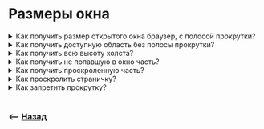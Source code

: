 # Размеры окна  

<details>
<summary> Как получить размер открытого окна браузер, с полосой прокрутки?</summary>

![illustration](https://raw.githubusercontent.com/webster6667/documentation/master/documentation-data/illustrations/dd-up.svg)

🎯 `window.innerWidth`    
🎯 `window.innerHeight`   

![illustration](https://raw.githubusercontent.com/webster6667/documentation/master/documentation-data/illustrations/dd-down.svg)

</details>

<details>
<summary> Как получить доступную область без полосы прокрутки?</summary>

![illustration](https://raw.githubusercontent.com/webster6667/documentation/master/documentation-data/illustrations/dd-up.svg)

🎯 `document.documentElement.clientWidth`   

![illustration](https://raw.githubusercontent.com/webster6667/documentation/master/documentation-data/illustrations/dd-down.svg)

</details>

<details>
<summary> Как получить всю высоту холста?</summary>

![illustration](https://raw.githubusercontent.com/webster6667/documentation/master/documentation-data/illustrations/dd-up.svg)

Странный костыль 
```javascript
let scrollHeight = Math.max(
  document.body.scrollHeight, document.documentElement.scrollHeight,
  document.body.offsetHeight, document.documentElement.offsetHeight,
  document.body.clientHeight, document.documentElement.clientHeight
);
```

![illustration](https://raw.githubusercontent.com/webster6667/documentation/master/documentation-data/illustrations/dd-down.svg)

</details>

<details>
<summary> Как получить не попавшую в окно часть?</summary>

![illustration](https://raw.githubusercontent.com/webster6667/documentation/master/documentation-data/illustrations/dd-up.svg)

`scrollHeight - document.documentElement.clientHeight`

![illustration](https://raw.githubusercontent.com/webster6667/documentation/master/documentation-data/illustrations/dd-down.svg)

</details>

<details>
<summary> Как получить проскроленную часть?</summary>

![illustration](https://raw.githubusercontent.com/webster6667/documentation/master/documentation-data/illustrations/dd-up.svg)

🎯 `window.scrollY`       
🎯 `window.scrollX`   

![illustration](https://raw.githubusercontent.com/webster6667/documentation/master/documentation-data/illustrations/dd-down.svg)

</details>

<details>
<summary> Как проскролить страничку?</summary>

![illustration](https://raw.githubusercontent.com/webster6667/documentation/master/documentation-data/illustrations/dd-up.svg)

🎯 `scrollTo(pageX, pageY)`        
&emsp;&emsp 👆 Скролит окно на абсолютные координаты  
  
🎯 `scrollBy(offset)`      
&emsp;&emsp 👆 Скролит на указанное кол-во относительно текущей позиции     
  
🎯 `element.scrollIntoView()`       
&emsp;&emsp 👆 Скролит к элементу, указывая параметрами где он будет находится    

<details>
<summary> <sup>⭐</sup>❓ Что делать если <code>scrollTo</code> не работает?</summary>

---

Возможно скрол идет не в страничке, а в дочернем элементе, нужно скролить его   

---

</details>

![illustration](https://raw.githubusercontent.com/webster6667/documentation/master/documentation-data/illustrations/dd-down.svg)


</details>

<details>
<summary> Как запретить прокрутку?</summary>

![illustration](https://raw.githubusercontent.com/webster6667/documentation/master/documentation-data/illustrations/dd-up.svg)

Добавив `overflow: hidden`  

<details>
<summary> <sup>⭐</sup>❓ Какой минус у этой проблемы?</summary>

---

Скачет контент, из за изменения `clientWidth`      
&emsp;&emsp 👆 Можно попаравив поймав момент, и добавить `padding`   

---

</details>

![illustration](https://raw.githubusercontent.com/webster6667/documentation/master/documentation-data/illustrations/dd-down.svg)

</details>

<br>

### ⟵ **<a href="../../readme.md">Назад</a>**